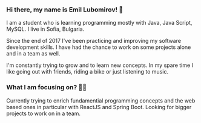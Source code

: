 ### Hi there, my name is Emil Lubomirov! 👋

I am a student who is learning programming mostly with Java, Java Script, MySQL. I live in Sofia, Bulgaria.

Since the end of 2017 I've been practicing and improving my software development skills. 
I have had the chance to work on some projects alone and in a team as well.

I'm constantly trying to grow and to learn new concepts. In my spare time I like going out with friends, 
riding a bike or just listening to music. 

### What I am focusing on? 👨‍💻

Currently trying to enrich fundamential programming concepts and the web based ones in particular with ReactJS and Spring Boot.
Looking for bigger projects to work on in a team.
